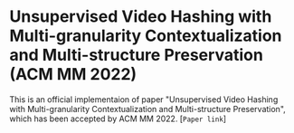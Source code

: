 # Unsupervised Video Hashing with Multi-granularity Contextualization and Multi-structure Preservation (ACM MM 2022)
This is an official implementaion of paper "Unsupervised Video Hashing with Multi-granularity Contextualization and Multi-structure Preservation", which has been accepted by ACM MM 2022. [`Paper link`]
